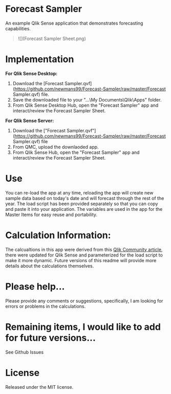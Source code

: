 # Forecast Sampler
An example Qlik Sense application that demonstrates forecasting capabilities.
> ![](Forecast Sampler Sheet.png)

# Implementation
**For Qlik Sense Desktop:**
1. Download the [Forecast Sampler.qvf](https://github.com/newmans99/Forecast-Sampler/raw/master/Forecast Sampler.qvf) file.
2. Save the downloaded file to your "...\My Documents\Qlik\Apps" folder.
3. From Qlik Sense Desktop Hub, open the "Forecast Sampler" app and interact/review the Forecast Sampler Sheet.

**For Qlik Sense Server:**
1. Download the ["Forecast Sampler.qvf"](https://github.com/newmans99/Forecast-Sampler/raw/master/Forecast Sampler.qvf) file
2. From QMC, upload the downlaoded app.
3. From Qlik Sense Hub, open the "Forecast Sampler" app and interact/review the Forecast Sampler Sheet.


# Use
You can re-load the app at any time, reloading the app will create new sample data based on today's date and will forecast through the rest of the year. The load script has been provided separately so that you can copy and paste it into your application. The variables are used in the app for the Master Items for easy reuse and portability.

# Calculation Information:
The calcualtions in this app were derived from this [Qlik Community article](https://community.qlik.com/thread/16846), there were updated for Qlik Sense and parameterized for the load script to make it more dynamic. Future versions of this readme will provide more details about the calculations themselves.


# Please help...
Please provide any comments or suggestions, specifically, I am looking for errors or problems in the calculations.

# Remaining items, I would like to add for future versions...
See Github Issues

# License
Released under the MIT license.
